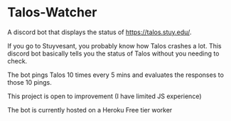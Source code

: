 # Talos-Watcher
A discord bot that displays the status of https://talos.stuy.edu/.

If you go to Stuyvesant, you probably know how Talos crashes a lot.
This discord bot basically tells you the status of Talos without you needing to check.

The bot pings Talos 10 times every 5 mins and evaluates the responses to those 10 pings.

This project is open to improvement (I have limited JS experience)

The bot is currently hosted on a Heroku Free tier worker
